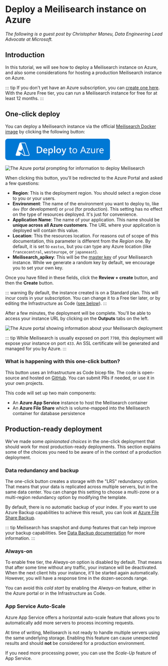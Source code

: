 # Deploy a Meilisearch instance on Azure

_The following is a guest post by Christopher Maneu, Data Engineering Lead Advocate at Microsoft._

## Introduction

In this tutorial, we will see how to deploy a Meilisearch instance on Azure, and also some considerations for hosting a production Meilisearch instance on Azure.

::: tip
If you don't yet have an Azure subscription, you can [create one here](https://azure.microsoft.com/free/). With the Azure Free tier, you can run a Meilisearch instance for free for at least 12 months.
:::

## One-click deploy

You can deploy a Meilisearch instance via the official [Meilisearch Docker image](https://hub.docker.com/r/getmeili/meilisearch) by clicking the following button:

[![Deploy To Azure](https://raw.githubusercontent.com/Azure/azure-quickstart-templates/master/1-CONTRIBUTION-GUIDE/images/deploytoazure.svg?sanitize=true)](https://portal.azure.com/#create/Microsoft.Template/uri/https%3A%2F%2Fraw.githubusercontent.com%2Fcmaneu%2Fmeilisearch-on-azure%2Fmain%2Fmain.json).

![The Azure portal prompting for information to deploy Meilisearch](/azure/01.azure-deploy-button.png)

When clicking this button, you'll be redirected to the Azure Portal and asked a few questions:

- **Region**: This is the deployment region. You should select a region close to you or your users.
- **Environment**: The name of the environment you want to deploy to, like `dev` (for development) or `prod` (for production). This setting has no effect on the type of resources deployed. It's just for convenience.
- **Application Name**: The name of your application. This name should be **unique across all Azure customers**. The URL where your application is deployed will contain this value.
- **Location**: This the resources location. For reasons out of scope of this documentation, this parameter is different from the _Region_ one. By default, it is set to `eastus`, but you can type any Azure location (like `francecentral`, `westeurope`, or `japaneast`).
- **Meilisearch_apikey**: This will be the [master key](/learn/security/master_api_keys.md) of your Meilisearch instance. While we generate a random key by default, we encourage you to set your own key.

Once you have filled in these fields, click the **Review + create** button, and then the **Create** button.

::: warning
By default, the instance created is on a Standard plan. This will incur costs in your subscription. You can change it to a Free tier later, or by editing the Infrastructure as Code ([see below](#what-is-happening-with-this-one-click-button)).
:::

After a few minutes, the deployment will be complete. You'll be able to access your instance URL by clicking on the **Outputs** tabs on the left.

![The Azure portal showing information about your Meilisearch deployment](/azure/02.azure-output.png)

::: tip
While Meilisearch is usually exposed on port `7700`, this deployment will expose your instance on port `433`. An SSL certificate will be generated and managed for you by Azure.
:::

### What is happening with this one-click button?

This button uses an Infrastructure as Code bicep file. The code is open-source and hosted on [GitHub](https://github.com/cmaneu/meilisearch-on-azure). You can submit PRs if needed, or use it in your own projects.

This code will set up two main components:

- An **Azure App Service** instance to host the Meilisearch container
- An **Azure File Share** which is volume-mapped into the Meilisearch container for database persistence

## Production-ready deployment

We've made some _opinionated choices_ in the one-click deployment that should work for most production-ready deployments. This section explains some of the choices you need to be aware of in the context of a production deployment.

### Data redundancy and backup

The one-click button creates a storage with the "LRS" redundancy option. That means that your data is replicated across multiple servers, but in the same data center. You can change this setting to choose a multi-zone or a multi-region redundancy option by modifying the template.

By default, there is no automatic backup of your index. If you want to use Azure Backup capabilities to achieve this result, you can look at [Azure File Share Backup](https://docs.microsoft.com/azure/backup/azure-file-share-backup-overview).

::: tip
Meilisearch has snapshot and dump features that can help improve your backup capabilities. See [Data Backup documentation](/learn/advanced/snapshots_vs_dumps.md) for more information.
:::

### Always-on

To enable free tier, the _Always-on_ option is disabled by default. That means that after some time without any traffic, your instance will be deactivated. When the next client hits your instance, it'll be started again automatically. However, you will have a response time in the dozen-seconds range.

You can avoid this _cold start_ by enabling the _Always-on_ feature, either in the Azure portal or in the Infrastructure as Code.

### App Service Auto-Scale

 Azure App Service offers a horizontal auto-scale feature that allows you to automatically add more servers to process incoming requests.

 At time of writing, Meilisearch is not ready to handle multiple servers using the same underlying storage. Enabling this feature can cause unexpected results and should **not** be considered for a production environment.

 If you need more processing power, you can use the _Scale-Up_ feature of App Service.
